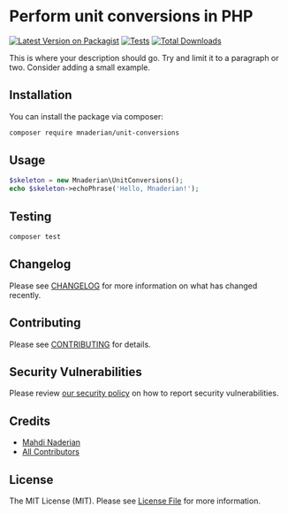 # Perform unit conversions in PHP

[![Latest Version on Packagist](https://img.shields.io/packagist/v/mnaderian/unit-conversions.svg?style=flat-square)](https://packagist.org/packages/mnaderian/unit-conversions)
[![Tests](https://github.com/mnaderian/unit-conversions/actions/workflows/run-tests.yml/badge.svg?branch=main)](https://github.com/mnaderian/unit-conversions/actions/workflows/run-tests.yml)
[![Total Downloads](https://img.shields.io/packagist/dt/mnaderian/unit-conversions.svg?style=flat-square)](https://packagist.org/packages/mnaderian/unit-conversions)

This is where your description should go. Try and limit it to a paragraph or two. Consider adding a small example.

## Installation

You can install the package via composer:

```bash
composer require mnaderian/unit-conversions
```

## Usage

```php
$skeleton = new Mnaderian\UnitConversions();
echo $skeleton->echoPhrase('Hello, Mnaderian!');
```

## Testing

```bash
composer test
```

## Changelog

Please see [CHANGELOG](CHANGELOG.md) for more information on what has changed recently.

## Contributing

Please see [CONTRIBUTING](.github/CONTRIBUTING.md) for details.

## Security Vulnerabilities

Please review [our security policy](../../security/policy) on how to report security vulnerabilities.

## Credits

- [Mahdi Naderian](https://github.com/mnaderian)
- [All Contributors](../../contributors)

## License

The MIT License (MIT). Please see [License File](LICENSE.md) for more information.
